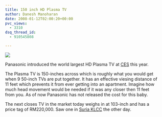 ```yaml
---
title: 150 inch HD Plasma TV
author: Danesh Manoharan
date: 2008-01-12T02:00:20+00:00
pvc_views:
  - 3310
dsq_thread_id:
  - 910545808

---
```

![][1]

Panasonic introduced the world largest HD Plasma TV at [CES][2] this year.

The Plasma TV is 150-inches across which is roughly what you would get when 9 50-inch TVs are put together. It has an effective viesing distance of 11 feet which prevents it from ever getting into an apartment. Imagine how much head movement would be needed if it was any closer then 11 feet from you. As of now Panasonic has not released the cost for this baby.

The next closes TV in the market today weighs in at 103-inch and has a price tag of RM220,000. Saw one in [Suria KLCC][3] the other day.

 [1]: http://img179.imageshack.us/img179/2211/rtpanasonictv080107msvp2.jpg
 [2]: http://www.cesweb.org/
 [3]: http://en.wikipedia.org/wiki/Suria_KLCC